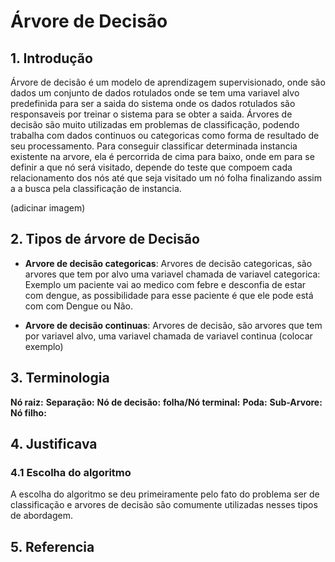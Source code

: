 # Árvore de Decisão

## 1. Introdução

Árvore de decisão é um modelo de aprendizagem supervisionado, onde são dados
um conjunto de dados rotulados onde se tem uma variavel alvo predefinida para ser
a saida do sistema onde os dados rotulados são responsaveis por treinar o sistema
para se obter a saida. Árvores de decisão são muito utilizadas em problemas de
classificação, podendo trabalha com dados continuos ou categoricas como forma de resultado
de seu processamento.
Para conseguir classificar determinada instancia existente na arvore, ela é percorrida
de cima para baixo, onde em para se definir a que nó será visitado, depende do teste
que compoem cada relacionamento dos nós até que seja visitado um nó folha finalizando assim a
a busca pela classificação de instancia.

(adicinar imagem)

## 2. Tipos de árvore de Decisão
* <b>Arvore de decisão categoricas</b>: Arvores de decisão categoricas, são arvores que tem
por alvo uma variavel chamada de variavel categorica: Exemplo um paciente vai ao medico
com febre e desconfia de estar com dengue, as possibilidade para esse paciente é que ele pode
está com com Dengue ou Não.

* <b>Arvore de decisão continuas</b>: Arvores de decisão, são arvores que tem por variavel alvo, uma variavel chamada de variavel continua (colocar exemplo)

## 3. Terminologia

<b>Nó raiz:</b>
<b>Separação:</b>
<b>Nó de decisão:</b>
<b>folha/Nó terminal:</b>
<b>Poda:</b>
<b>Sub-Arvore:</b>
<b>Nó filho:</b>

## 4. Justificava

### 4.1 Escolha do algoritmo

A escolha do algoritmo se deu primeiramente pelo fato do problema ser de classificação e arvores de decisão são comumente utilizadas nesses tipos de abordagem.

## 5. Referencia
